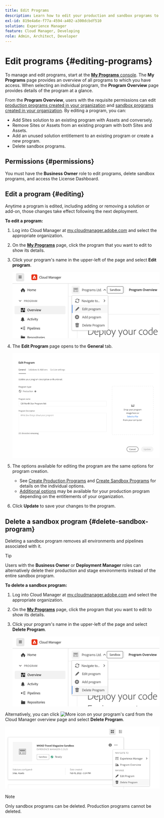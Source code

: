 ```yaml
---
title: Edit Programs
description: Learn how to edit your production and sandbox programs to adjust their options after you have created them.
exl-id: 819e4a6e-f77a-4594-a402-a300dcbdf510
solution: Experience Manager
feature: Cloud Manager, Developing
role: Admin, Architect, Developer
---
```


# Edit programs {#editing-programs}

To manage and edit programs, start at the [**My Programs** console](/help/implementing/cloud-manager/navigation.md). The **My Programs** page provides an overview of all programs to which you have access. When selecting an individual program, the **Program Overview** page provides details of the program at a glance. 

From the **Program Overview**, users with the requisite permissions can edit [production programs created in your organization](creating-production-programs.md) and [sandbox programs created in your organization](creating-sandbox-programs.md). By editing a program, you can:

* Add Sites solution to an existing program with Assets and conversely.
* Remove Sites or Assets from an existing program with both Sites and Assets.
* Add an unused solution entitlement to an existing program or create a new program.
* Delete sandbox programs.

## Permissions {#permissions}

You must have the **Business Owner** role to edit programs, delete sandbox programs, and access the License Dashboard.

## Edit a program {#editing}

Anytime a program is edited, including adding or removing a solution or add-on, those changes take effect following the next deployment.

**To edit a program:**

1. Log into Cloud Manager at [my.cloudmanager.adobe.com](https://my.cloudmanager.adobe.com/) and select the appropriate organization.

1. On the **[My Programs](#my-programs)** page, click the program that you want to edit to show its details.

1. Click your program's name in the upper-left of the page and select **Edit program**.

   ![Edit program option](assets/edit-program-overview.png)

1. The **Edit Program** page opens to the **General** tab.

   ![General tab](assets/edit-program-prod1.png)

1. The options available for editing the program are the same options for program creation.
   * See [Create Production Programs](/help/implementing/cloud-manager/getting-access-to-aem-in-cloud/creating-production-programs.md) and [Create Sandbox Programs](/help/implementing/cloud-manager/getting-access-to-aem-in-cloud/creating-sandbox-programs.md) for details on the individual options. 
   * [Additional options](/help/implementing/cloud-manager/getting-access-to-aem-in-cloud/creating-production-programs.md#options) may be available for your production program depending on the entitlements of your organization.

1. Click **Update** to save your changes to the program.

## Delete a sandbox program {#delete-sandbox-program}

Deleting a sandbox program removes all environments and pipelines associated with it.

>[!TIP]
>
>Users with the **Business Owner** or **Deployment Manager** roles can alternatively delete their production and stage environments instead of the entire sandbox program. 

**To delete a sandbox program:**

1. Log into Cloud Manager at [my.cloudmanager.adobe.com](https://my.cloudmanager.adobe.com/) and select the appropriate organization.

1. On the **[My Programs](#my-programs)** page, click the program that you want to edit to show its details.

1. Click your program's name in the upper-left of the page and select **Delete Program**.

   ![Delete program option](assets/delete-sandbox1.png)

Alternatively, you can click ![More icon](https://spectrum.adobe.com/static/icons/workflow_18/Smock_More_18_N.svg) on your program's card from the Cloud Manager overview page and select **Delete Program**.

![Delete sandbox from program card](assets/delete-sandbox2.png)

>[!NOTE]
>
>Only sandbox programs can be deleted. Production programs cannot be deleted.
